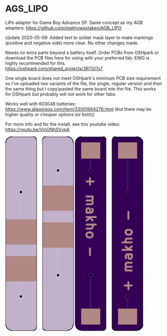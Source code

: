 # AGS_LIPO

LiPo adapter for Game Boy Advance SP. Same concept as my AGB adapters: https://github.com/makhowastaken/AGB_LIPO

Update 2020-05-09: Added text to solder mask layer to make markings (positive and negative side) more clear. No other changes made. 

Needs no extra parts beyond a battery itself. Order PCBs from OSHpark or download the PCB files here for using with your preferred fab. ENIG is highly recommended for this. https://oshpark.com/shared_projects/3R7Gl7s7

One single board does not meet OSHpark's minimum PCB size requirement so I've uploaded two variants of the file, the single, regular version and then the same thing but I copy\pasted the same board into the file. This works for OSHpark but probably will not work for other fabs. 

Works well with 603048 batteries: https://www.aliexpress.com/item/33001664276.html (but there may be higher quality or cheaper options (or both))

For more info and for the install, see this youtube video: https://youtu.be/VjnONhSVvpA

![front](front.png)
![back](back.png)
